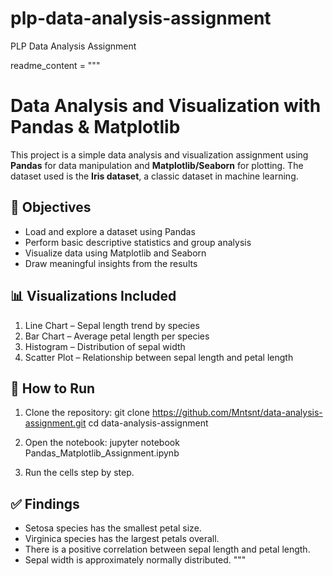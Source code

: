 # plp-data-analysis-assignment
PLP Data Analysis Assignment

readme_content = """
# Data Analysis and Visualization with Pandas & Matplotlib

This project is a simple data analysis and visualization assignment using **Pandas** for data manipulation 
and **Matplotlib/Seaborn** for plotting. The dataset used is the **Iris dataset**, a classic dataset in machine learning.

## 📌 Objectives
- Load and explore a dataset using Pandas
- Perform basic descriptive statistics and group analysis
- Visualize data using Matplotlib and Seaborn
- Draw meaningful insights from the results

## 📊 Visualizations Included
1. Line Chart – Sepal length trend by species
2. Bar Chart – Average petal length per species
3. Histogram – Distribution of sepal width
4. Scatter Plot – Relationship between sepal length and petal length

## 🚀 How to Run
1. Clone the repository:
   git clone https://github.com/Mntsnt/data-analysis-assignment.git
   cd data-analysis-assignment

2. Open the notebook:
   jupyter notebook Pandas_Matplotlib_Assignment.ipynb

3. Run the cells step by step.

## ✅ Findings
- Setosa species has the smallest petal size.
- Virginica species has the largest petals overall.
- There is a positive correlation between sepal length and petal length.
- Sepal width is approximately normally distributed.
"""
